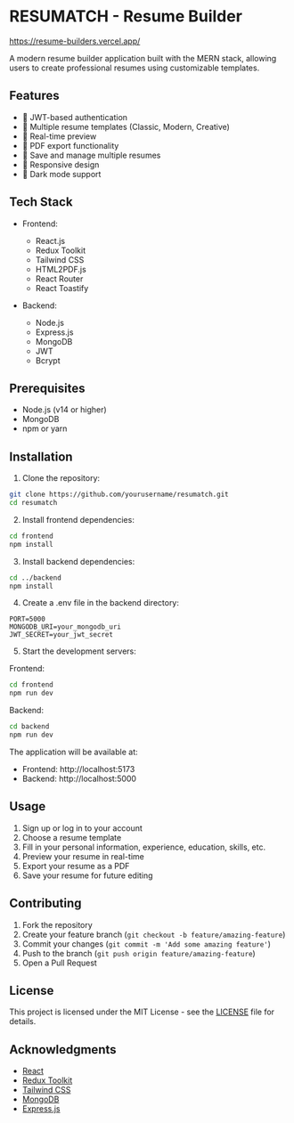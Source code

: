 # RESUMATCH - Resume Builder

https://resume-builders.vercel.app/


A modern resume builder application built with the MERN stack, allowing users to create professional resumes using customizable templates.

## Features

- 🔐 JWT-based authentication
- 📄 Multiple resume templates (Classic, Modern, Creative)
- 🎨 Real-time preview
- 📑 PDF export functionality
- 💾 Save and manage multiple resumes
- 📱 Responsive design
- 🌙 Dark mode support

## Tech Stack

- Frontend:
  - React.js
  - Redux Toolkit
  - Tailwind CSS
  - HTML2PDF.js
  - React Router
  - React Toastify

- Backend:
  - Node.js
  - Express.js
  - MongoDB
  - JWT
  - Bcrypt

## Prerequisites

- Node.js (v14 or higher)
- MongoDB
- npm or yarn

## Installation

1. Clone the repository:
```bash
git clone https://github.com/yourusername/resumatch.git
cd resumatch
```

2. Install frontend dependencies:
```bash
cd frontend
npm install
```

3. Install backend dependencies:
```bash
cd ../backend
npm install
```

4. Create a .env file in the backend directory:
```env
PORT=5000
MONGODB_URI=your_mongodb_uri
JWT_SECRET=your_jwt_secret
```

5. Start the development servers:

Frontend:
```bash
cd frontend
npm run dev
```

Backend:
```bash
cd backend
npm run dev
```

The application will be available at:
- Frontend: http://localhost:5173
- Backend: http://localhost:5000

## Usage

1. Sign up or log in to your account
2. Choose a resume template
3. Fill in your personal information, experience, education, skills, etc.
4. Preview your resume in real-time
5. Export your resume as a PDF
6. Save your resume for future editing

## Contributing

1. Fork the repository
2. Create your feature branch (`git checkout -b feature/amazing-feature`)
3. Commit your changes (`git commit -m 'Add some amazing feature'`)
4. Push to the branch (`git push origin feature/amazing-feature`)
5. Open a Pull Request

## License

This project is licensed under the MIT License - see the [LICENSE](LICENSE) file for details.

## Acknowledgments

- [React](https://reactjs.org/)
- [Redux Toolkit](https://redux-toolkit.js.org/)
- [Tailwind CSS](https://tailwindcss.com/)
- [MongoDB](https://www.mongodb.com/)
- [Express.js](https://expressjs.com/) 
